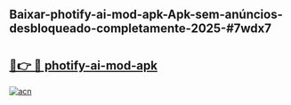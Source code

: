 ## Baixar-photify-ai-mod-apk-Apk-sem-anúncios-desbloqueado-completamente-2025-#7wdx7

# <h2><a href="https://ainizakaria.my?title=photify-ai-mod-apk&ref=22M">🔗👉 🔴 photify-ai-mod-apk</a></h2>

[![acn](https://github.com/user-attachments/assets/0f9c940e-d8b0-45ae-aac7-cd30a18b3e1c)](https://ainizakaria.my?title=photify-ai-mod-apk&ref=22M)

